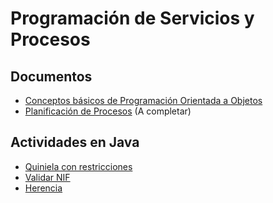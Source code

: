 # Programación de Servicios y Procesos

## Documentos

- [Conceptos básicos de Programación Orientada a Objetos](https://github.com/sergiosabater/PSP/blob/master/Documentos/Conceptos_basicos_POO.md)
- [Planificación de Procesos](https://github.com/sergiosabater/PSP/blob/master/Documentos/Planificacion_de_procesos.md) (A completar)

## Actividades en Java

- [Quiniela con restricciones](https://github.com/sergiosabater/PSP/blob/master/Actividades%20Java/Quiniela/Quiniela.java)
- [Validar NIF](https://github.com/sergiosabater/PSP/blob/master/Actividades%20Java/ValidarNIF/ValidarNIF.java)
- [Herencia](https://github.com/sergiosabater/PSP/tree/master/Actividades%20Java/EjercicioConHerencia)
